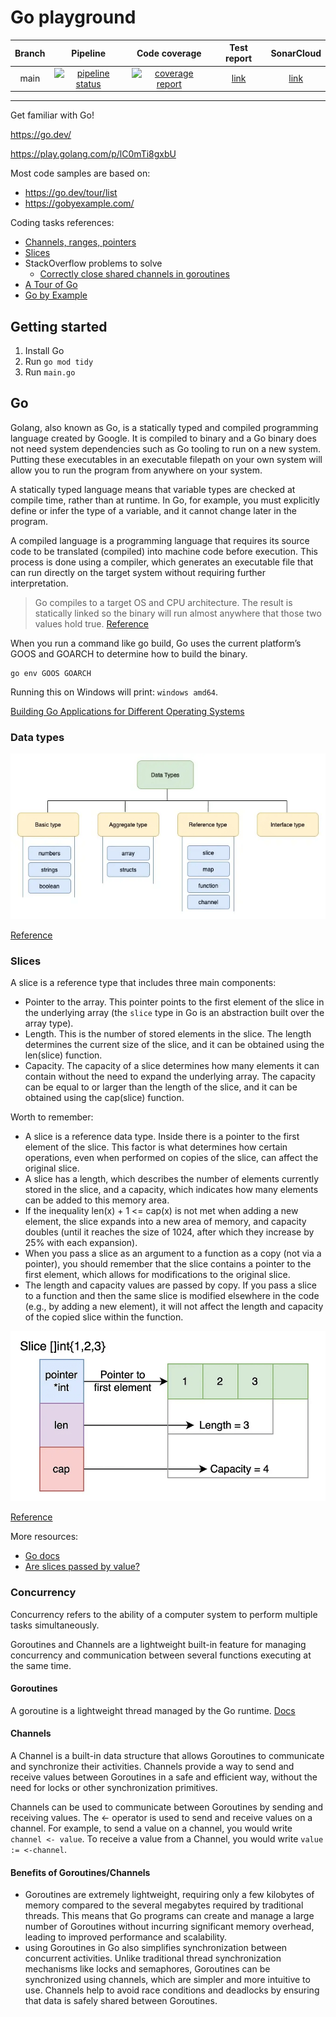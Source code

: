 # Go playground

| Branch |                                                                                   Pipeline                                                                                   |                                                                                Code coverage                                                                                 |                                          Test report                                           |                                 SonarCloud                                 |
|:------:|:----------------------------------------------------------------------------------------------------------------------------------------------------------------------------:|:----------------------------------------------------------------------------------------------------------------------------------------------------------------------------:|:----------------------------------------------------------------------------------------------:|:--------------------------------------------------------------------------:|
|  main  | [![pipeline status](https://gitlab.com/ShowMeYourCodeYouTube/go-playground/badges/main/pipeline.svg)](https://gitlab.com/ShowMeYourCodeYouTube/go-playground/-/commits/main) | [![coverage report](https://gitlab.com/ShowMeYourCodeYouTube/go-playground/badges/main/coverage.svg)](https://gitlab.com/ShowMeYourCodeYouTube/go-playground/-/commits/main) | [link](https://showmeyourcodeyoutube.gitlab.io/go-playground/test-report/coverage-report.html) | [link](https://sonarcloud.io/organizations/showmeyourcodeyoutube/projects) |

---

Get familiar with Go!

https://go.dev/

https://play.golang.com/p/lC0mTi8gxbU

Most code samples are based on:
- https://go.dev/tour/list
- https://gobyexample.com/

Coding tasks references:
- [Channels, ranges, pointers](https://medium.com/@ninucium/go-interview-questions-part-1-pointers-channels-and-range-67c61345cf3c)
- [Slices](https://medium.com/@ninucium/go-interview-questions-part-2-slices-87f5289fb7eb)
- StackOverflow problems to solve
  - [Correctly close shared channels in goroutines](https://stackoverflow.com/questions/59018372/how-do-i-correctly-close-shared-channels-in-goroutines-while-processing-results)
- [A Tour of Go](https://go.dev/tour/welcome/1)
- [Go by Example](https://gobyexample.com/)

## Getting started

1. Install Go
2. Run `go mod tidy`
3. Run `main.go`

## Go

Golang, also known as Go, is a statically typed and compiled programming language created by Google.
It is compiled to binary and a Go binary does not need system dependencies such as Go tooling to run on a new system.
Putting these executables in an executable filepath on your own system will allow you to run the program from anywhere on your system.

A statically typed language means that variable types are checked at compile time, rather than at runtime.
In Go, for example, you must explicitly define or infer the type of a variable, and it cannot change later in the program.

A compiled language is a programming language that requires its source code to be translated (compiled) into machine code before execution. This process is done using a compiler, which generates an executable file that can run directly on the target system without requiring further interpretation.

> Go compiles to a target OS and CPU architecture.
The result is statically linked so the binary will run almost anywhere that those two values hold true.
[Reference](https://www.quora.com/Is-the-Golang-write-once-run-everywhere-language-like-Java)

When you run a command like go build, Go uses the current platform’s GOOS and GOARCH to determine how to build the binary.
```
go env GOOS GOARCH
```
Running this on Windows will print: `windows amd64`.

[Building Go Applications for Different Operating Systems](https://www.digitalocean.com/community/tutorials/building-go-applications-for-different-operating-systems-and-architectures)

### Data types

![img](docs/types.png)

[Reference](https://levelup.gitconnected.com/composite-data-types-in-golang-a829288b5553)

### Slices

A slice is a reference type that includes three main components:
- Pointer to the array. This pointer points to the first element of the slice in the underlying array (the `slice` type in Go is an abstraction built over the array type).
- Length. This is the number of stored elements in the slice. The length determines the current size of the slice, and it can be obtained using the len(slice) function.
- Capacity. The capacity of a slice determines how many elements it can contain without the need to expand the underlying array. The capacity can be equal to or larger than the length of the slice, and it can be obtained using the cap(slice) function.

Worth to remember:
- A slice is a reference data type. Inside there is a pointer to the first element of the slice. This factor is what determines how certain operations, even when performed on copies of the slice, can affect the original slice.
- A slice has a length, which describes the number of elements currently stored in the slice, and a capacity, which indicates how many elements can be added to this memory area.
- If the inequality len(x) + 1 <= cap(x) is not met when adding a new element, the slice expands into a new area of memory, and capacity doubles (until it reaches the size of 1024, after which they increase by 25% with each expansion).
- When you pass a slice as an argument to a function as a copy (not via a pointer), you should remember that the slice contains a pointer to the first element, which allows for modifications to the original slice.
- The length and capacity values are passed by copy. If you pass a slice to a function and then the same slice is modified elsewhere in the code (e.g., by adding a new element), it will not affect the length and capacity of the copied slice within the function.

![img](docs/slices.png)

[Reference](https://medium.com/@ninucium/go-interview-questions-part-2-slices-87f5289fb7eb)

More resources:
- [Go docs](https://go.dev/blog/slices-intro)
- [Are slices passed by value?](https://stackoverflow.com/questions/39993688/are-slices-passed-by-value)

### Concurrency

Concurrency refers to the ability of a computer system to perform multiple tasks simultaneously.

Goroutines and Channels are a lightweight built-in feature for 
managing concurrency and communication between several functions executing at the same time.

#### Goroutines

A goroutine is a lightweight thread managed by the Go runtime. [Docs](https://go.dev/tour/concurrency/1)

#### Channels

A Channel is a built-in data structure that allows Goroutines to communicate and synchronize their activities. 
Channels provide a way to send and receive values between Goroutines in a safe and efficient way, 
without the need for locks or other synchronization primitives.

Channels can be used to communicate between Goroutines by sending and receiving values. 
The <- operator is used to send and receive values on a channel. 
For example, to send a value on a channel, you would write `channel <- value`. 
To receive a value from a Channel, you would write `value := <-channel`.

#### Benefits of Goroutines/Channels

- Goroutines are extremely lightweight, requiring only a few kilobytes of memory compared to the several megabytes required by traditional threads. This means that Go programs can create and manage a large number of Goroutines without incurring significant memory overhead, leading to improved performance and scalability.
- using Goroutines in Go also simplifies synchronization between concurrent activities. Unlike traditional thread synchronization mechanisms like locks and semaphores, Goroutines can be synchronized using channels, which are simpler and more intuitive to use. Channels help to avoid race conditions and deadlocks by ensuring that data is safely shared between Goroutines.
